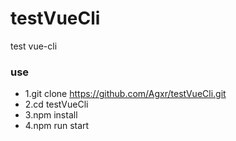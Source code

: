 # testVueCli
test vue-cli

### use
- 1.git clone https://github.com/Agxr/testVueCli.git
- 2.cd testVueCli
- 3.npm install
- 4.npm run start
